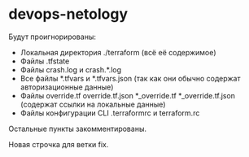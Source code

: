 # devops-netology

Будут проигнорированы:

 - Локальная директория ./terraform (всё её содержимое)
 - Файлы .tfstate
 - Файлы crash.log и crash.*.log
 - Все файлы *.tfvars и *.tfvars.json (так как они обычно содержат авторизационные данные)
 - Файлы override.tf override.tf.json *_override.tf *_override.tf.json (содержат ссылки на локальные данные)
 - Файлы конфигурации CLI .terraformrc и terraform.rc

Остальные пункты закомментированы.

Новая строчка для  ветки fix.
